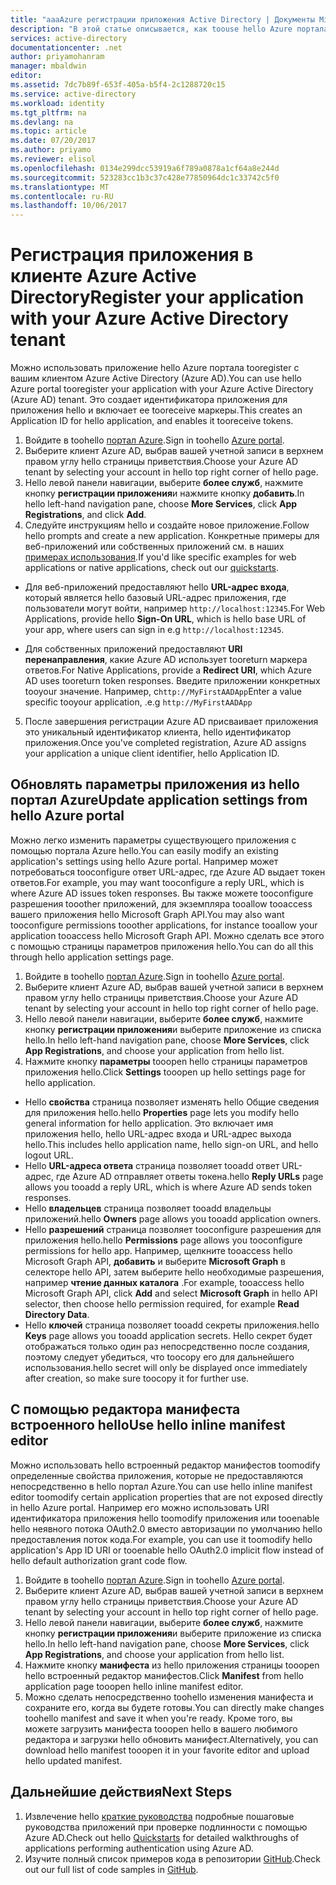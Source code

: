 ```yaml
---
title: "aaaAzure регистрации приложения Active Directory | Документы Microsoft"
description: "В этой статье описывается, как toouse hello Azure портала tooregister приложения с Azure Active Directory"
services: active-directory
documentationcenter: .net
author: priyamohanram
manager: mbaldwin
editor: 
ms.assetid: 7dc7b89f-653f-405a-b5f4-2c1288720c15
ms.service: active-directory
ms.workload: identity
ms.tgt_pltfrm: na
ms.devlang: na
ms.topic: article
ms.date: 07/20/2017
ms.author: priyamo
ms.reviewer: elisol
ms.openlocfilehash: 0134e299dcc53919a6f789a0878a1cf64a8e244d
ms.sourcegitcommit: 523283cc1b3c37c428e77850964dc1c33742c5f0
ms.translationtype: MT
ms.contentlocale: ru-RU
ms.lasthandoff: 10/06/2017
---
```

# <a name="register-your-application-with-your-azure-active-directory-tenant"></a><span data-ttu-id="5bd00-103">Регистрация приложения в клиенте Azure Active Directory</span><span class="sxs-lookup"><span data-stu-id="5bd00-103">Register your application with your Azure Active Directory tenant</span></span>

<span data-ttu-id="5bd00-104">Можно использовать приложение hello Azure портала tooregister с вашим клиентом Azure Active Directory (Azure AD).</span><span class="sxs-lookup"><span data-stu-id="5bd00-104">You can use hello Azure portal tooregister your application with your Azure Active Directory (Azure AD) tenant.</span></span> <span data-ttu-id="5bd00-105">Это создает идентификатора приложения для приложения hello и включает ее tooreceive маркеры.</span><span class="sxs-lookup"><span data-stu-id="5bd00-105">This creates an Application ID for hello application, and enables it tooreceive tokens.</span></span>

1. <span data-ttu-id="5bd00-106">Войдите в toohello [портал Azure](https://portal.azure.com).</span><span class="sxs-lookup"><span data-stu-id="5bd00-106">Sign in toohello [Azure portal](https://portal.azure.com).</span></span>
2. <span data-ttu-id="5bd00-107">Выберите клиент Azure AD, выбрав вашей учетной записи в верхнем правом углу hello страницы приветствия.</span><span class="sxs-lookup"><span data-stu-id="5bd00-107">Choose your Azure AD tenant by selecting your account in hello top right corner of hello page.</span></span>
3. <span data-ttu-id="5bd00-108">Hello левой панели навигации, выберите **более служб**, нажмите кнопку **регистрации приложения**и нажмите кнопку **добавить**.</span><span class="sxs-lookup"><span data-stu-id="5bd00-108">In hello left-hand navigation pane, choose **More Services**, click **App Registrations**, and click **Add**.</span></span>
4. <span data-ttu-id="5bd00-109">Следуйте инструкциям hello и создайте новое приложение.</span><span class="sxs-lookup"><span data-stu-id="5bd00-109">Follow hello prompts and create a new application.</span></span> <span data-ttu-id="5bd00-110">Конкретные примеры для веб-приложений или собственных приложений см. в наших [примерах использования](active-directory-developers-guide.md).</span><span class="sxs-lookup"><span data-stu-id="5bd00-110">If you'd like specific examples for web applications or native applications, check out our [quickstarts](active-directory-developers-guide.md).</span></span>
  * <span data-ttu-id="5bd00-111">Для веб-приложений предоставляют hello **URL-адрес входа**, который является hello базовый URL-адрес приложения, где пользователи могут войти, например `http://localhost:12345`.</span><span class="sxs-lookup"><span data-stu-id="5bd00-111">For Web Applications, provide hello **Sign-On URL**, which is hello base URL of your app, where users can sign in e.g `http://localhost:12345`.</span></span>
<!--TODO: add once App ID URI is configurable: hello **App ID URI** is a unique identifier for your application. hello convention is toouse `https://<tenant-domain>/<app-name>`, e.g. `https://contoso.onmicrosoft.com/my-first-aad-app`-->
  * <span data-ttu-id="5bd00-112">Для собственных приложений предоставляют **URI перенаправления**, какие Azure AD использует tooreturn маркера ответов.</span><span class="sxs-lookup"><span data-stu-id="5bd00-112">For Native Applications, provide a **Redirect URI**, which Azure AD uses tooreturn token responses.</span></span> <span data-ttu-id="5bd00-113">Введите приложении конкретных tooyour значение. Например, с`http://MyFirstAADApp`</span><span class="sxs-lookup"><span data-stu-id="5bd00-113">Enter a value specific tooyour application, .e.g `http://MyFirstAADApp`</span></span>
5. <span data-ttu-id="5bd00-114">После завершения регистрации Azure AD присваивает приложения это уникальный идентификатор клиента, hello идентификатор приложения.</span><span class="sxs-lookup"><span data-stu-id="5bd00-114">Once you've completed registration, Azure AD assigns your application a unique client identifier, hello Application ID.</span></span>

## <a name="update-application-settings-from-hello-azure-portal"></a><span data-ttu-id="5bd00-115">Обновлять параметры приложения из hello портал Azure</span><span class="sxs-lookup"><span data-stu-id="5bd00-115">Update application settings from hello Azure portal</span></span>

<span data-ttu-id="5bd00-116">Можно легко изменить параметры существующего приложения с помощью портала Azure hello.</span><span class="sxs-lookup"><span data-stu-id="5bd00-116">You can easily modify an existing application's settings using hello Azure portal.</span></span> <span data-ttu-id="5bd00-117">Например может потребоваться tooconfigure ответ URL-адрес, где Azure AD выдает токен ответов.</span><span class="sxs-lookup"><span data-stu-id="5bd00-117">For example, you may want tooconfigure a reply URL, which is where Azure AD issues token responses.</span></span> <span data-ttu-id="5bd00-118">Вы также можете tooconfigure разрешения tooother приложений, для экземпляра tooallow tooaccess вашего приложения hello Microsoft Graph API.</span><span class="sxs-lookup"><span data-stu-id="5bd00-118">You may also want tooconfigure permissions tooother applications, for instance tooallow your application tooaccess hello Microsoft Graph API.</span></span> <span data-ttu-id="5bd00-119">Можно сделать все этого с помощью страницы параметров приложения hello.</span><span class="sxs-lookup"><span data-stu-id="5bd00-119">You can do all this through hello application settings page.</span></span>

1. <span data-ttu-id="5bd00-120">Войдите в toohello [портал Azure](https://portal.azure.com).</span><span class="sxs-lookup"><span data-stu-id="5bd00-120">Sign in toohello [Azure portal](https://portal.azure.com).</span></span>
2. <span data-ttu-id="5bd00-121">Выберите клиент Azure AD, выбрав вашей учетной записи в верхнем правом углу hello страницы приветствия.</span><span class="sxs-lookup"><span data-stu-id="5bd00-121">Choose your Azure AD tenant by selecting your account in hello top right corner of hello page.</span></span>
3. <span data-ttu-id="5bd00-122">Hello левой панели навигации, выберите **более служб**, нажмите кнопку **регистрации приложения**и выберите приложение из списка hello.</span><span class="sxs-lookup"><span data-stu-id="5bd00-122">In hello left-hand navigation pane, choose **More Services**, click **App Registrations**, and choose your application from hello list.</span></span>
4. <span data-ttu-id="5bd00-123">Нажмите кнопку **параметры** tooopen hello страницы параметров приложения hello.</span><span class="sxs-lookup"><span data-stu-id="5bd00-123">Click **Settings** tooopen up hello settings page for hello application.</span></span>
  * <span data-ttu-id="5bd00-124">Hello **свойства** страница позволяет изменять hello Общие сведения для приложения hello.</span><span class="sxs-lookup"><span data-stu-id="5bd00-124">hello **Properties** page lets you modify hello general information for hello application.</span></span> <span data-ttu-id="5bd00-125">Это включает имя приложения hello, hello URL-адрес входа и URL-адрес выхода hello.</span><span class="sxs-lookup"><span data-stu-id="5bd00-125">This includes hello application name, hello sign-on URL, and hello logout URL.</span></span>
  * <span data-ttu-id="5bd00-126">Hello **URL-адреса ответа** страница позволяет tooadd ответ URL-адрес, где Azure AD отправляет ответы токена.</span><span class="sxs-lookup"><span data-stu-id="5bd00-126">hello **Reply URLs** page allows you tooadd a reply URL, which is where Azure AD sends token responses.</span></span>
  * <span data-ttu-id="5bd00-127">Hello **владельцев** страница позволяет tooadd владельцы приложений.</span><span class="sxs-lookup"><span data-stu-id="5bd00-127">hello **Owners** page allows you tooadd application owners.</span></span>
  * <span data-ttu-id="5bd00-128">Hello **разрешений** страница позволяет tooconfigure разрешения для приложения hello.</span><span class="sxs-lookup"><span data-stu-id="5bd00-128">hello **Permissions** page allows you tooconfigure permissions for hello app.</span></span> <span data-ttu-id="5bd00-129">Например, щелкните tooaccess hello Microsoft Graph API, **добавить** и выберите **Microsoft Graph** в селекторе hello API, затем выберите hello необходимые разрешения, например **чтение данных каталога** .</span><span class="sxs-lookup"><span data-stu-id="5bd00-129">For example, tooaccess hello Microsoft Graph API, click **Add** and select **Microsoft Graph** in hello API selector, then choose hello permission required, for example **Read Directory Data**.</span></span>
  * <span data-ttu-id="5bd00-130">Hello **ключей** страница позволяет tooadd секреты приложения.</span><span class="sxs-lookup"><span data-stu-id="5bd00-130">hello **Keys** page allows you tooadd application secrets.</span></span> <span data-ttu-id="5bd00-131">Hello секрет будет отображаться только один раз непосредственно после создания, поэтому следует убедиться, что toocopy его для дальнейшего использования.</span><span class="sxs-lookup"><span data-stu-id="5bd00-131">hello secret will only be displayed once immediately after creation, so make sure toocopy it for further use.</span></span>

## <a name="use-hello-inline-manifest-editor"></a><span data-ttu-id="5bd00-132">С помощью редактора манифеста встроенного hello</span><span class="sxs-lookup"><span data-stu-id="5bd00-132">Use hello inline manifest editor</span></span>

<span data-ttu-id="5bd00-133">Можно использовать hello встроенный редактор манифестов toomodify определенные свойства приложения, которые не предоставляются непосредственно в hello портал Azure.</span><span class="sxs-lookup"><span data-stu-id="5bd00-133">You can use hello inline manifest editor toomodify certain application properties that are not exposed directly in hello Azure portal.</span></span> <span data-ttu-id="5bd00-134">Например его можно использовать URI идентификатора приложения hello toomodify приложения или tooenable hello неявного потока OAuth2.0 вместо авторизации по умолчанию hello предоставления поток кода.</span><span class="sxs-lookup"><span data-stu-id="5bd00-134">For example, you can use it toomodify hello application's App ID URI or tooenable hello OAuth2.0 implicit flow instead of hello default authorization grant code flow.</span></span>

1. <span data-ttu-id="5bd00-135">Войдите в toohello [портал Azure](https://portal.azure.com).</span><span class="sxs-lookup"><span data-stu-id="5bd00-135">Sign in toohello [Azure portal](https://portal.azure.com).</span></span>
2. <span data-ttu-id="5bd00-136">Выберите клиент Azure AD, выбрав вашей учетной записи в верхнем правом углу hello страницы приветствия.</span><span class="sxs-lookup"><span data-stu-id="5bd00-136">Choose your Azure AD tenant by selecting your account in hello top right corner of hello page.</span></span>
3. <span data-ttu-id="5bd00-137">Hello левой панели навигации, выберите **более служб**, нажмите кнопку **регистрации приложения**и выберите приложение из списка hello.</span><span class="sxs-lookup"><span data-stu-id="5bd00-137">In hello left-hand navigation pane, choose **More Services**, click **App Registrations**, and choose your application from hello list.</span></span>
4. <span data-ttu-id="5bd00-138">Нажмите кнопку **манифеста** из hello приложения страницы tooopen hello встроенный редактор манифестов.</span><span class="sxs-lookup"><span data-stu-id="5bd00-138">Click **Manifest** from hello application page tooopen hello inline manifest editor.</span></span>
5. <span data-ttu-id="5bd00-139">Можно сделать непосредственно toohello изменения манифеста и сохраните его, когда вы будете готовы.</span><span class="sxs-lookup"><span data-stu-id="5bd00-139">You can directly make changes toohello manifest and save it when you're ready.</span></span> <span data-ttu-id="5bd00-140">Кроме того, вы можете загрузить манифеста tooopen hello в вашего любимого редактора и загрузки hello обновить манифест.</span><span class="sxs-lookup"><span data-stu-id="5bd00-140">Alternatively, you can download hello manifest tooopen it in your favorite editor and upload hello updated manifest.</span></span>

## <a name="next-steps"></a><span data-ttu-id="5bd00-141">Дальнейшие действия</span><span class="sxs-lookup"><span data-stu-id="5bd00-141">Next Steps</span></span>

1. <span data-ttu-id="5bd00-142">Извлечение hello [краткие руководства](active-directory-developers-guide.md) подробные пошаговые руководства приложений при проверке подлинности с помощью Azure AD.</span><span class="sxs-lookup"><span data-stu-id="5bd00-142">Check out hello [Quickstarts](active-directory-developers-guide.md) for detailed walkthroughs of applications performing authentication using Azure AD.</span></span>
2. <span data-ttu-id="5bd00-143">Изучите полный список примеров кода в репозитории [GitHub](https://github.com/azure-samples).</span><span class="sxs-lookup"><span data-stu-id="5bd00-143">Check out our full list of code samples in [GitHub](https://github.com/azure-samples).</span></span>
